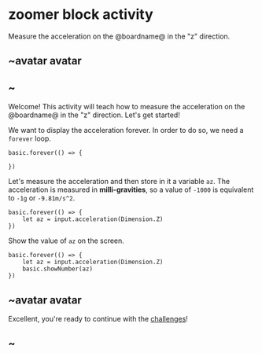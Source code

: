 # zoomer block activity

Measure the acceleration on the @boardname@ in the "z" direction. 

## ~avatar avatar



## ~

Welcome! This activity will teach how to measure the acceleration on the @boardname@ in the "z" direction. Let's get started!

We want to display the acceleration forever. In order to do so, we need a `forever` loop.

```blocks
basic.forever(() => {
    
})
```

Let's measure the acceleration and then store in it a variable `az`. The acceleration is measured in **milli-gravities**, so a value of `-1000` is equivalent to `-1g` or `-9.81m/s^2`.

```blocks
basic.forever(() => {
    let az = input.acceleration(Dimension.Z)
})
```

Show the value of `az` on the screen.

```blocks
basic.forever(() => {
    let az = input.acceleration(Dimension.Z)
    basic.showNumber(az)
})
```

## ~avatar avatar

Excellent, you're ready to continue with the [challenges](/lessons/zoomer/challenges)!

## ~

